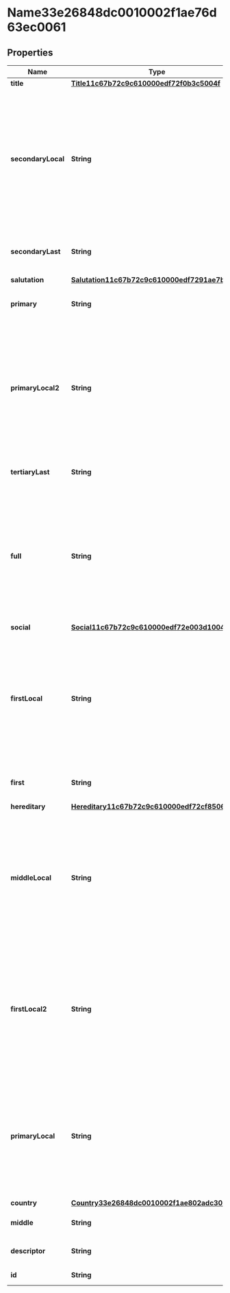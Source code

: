 

# Name33e26848dc0010002f1ae76d63ec0061


## Properties

| Name | Type | Description | Notes |
|------------ | ------------- | ------------- | -------------|
|**title** | [**Title11c67b72c9c610000edf72f0b3c5004f**](Title11c67b72c9c610000edf72f0b3c5004f.md) |  |  [optional] |
|**secondaryLocal** | **String** | The person&#39;s secondary family name in local script.  Workday only tracks local names for countries where a non-Latin script is commonly used. |  [optional] |
|**secondaryLast** | **String** | The secondary family name for a person. |  [optional] |
|**salutation** | [**Salutation11c67b72c9c610000edf7291ae7b004c**](Salutation11c67b72c9c610000edf7291ae7b004c.md) |  |  [optional] |
|**primary** | **String** | The person&#39;s family name. |  [optional] |
|**primaryLocal2** | **String** | The person&#39;s last name in second local script.  Workday only tracks local names for countries where a non-Latin script is commonly used. |  [optional] |
|**tertiaryLast** | **String** | The person&#39;s tertiary last name. |  [optional] |
|**full** | **String** | The Full Name for a person, when it is provided. Workday only tracks Full Name for countries where the Full Name name component is used. |  [optional] |
|**social** | [**Social11c67b72c9c610000edf72e003d1004e**](Social11c67b72c9c610000edf72e003d1004e.md) |  |  [optional] |
|**firstLocal** | **String** | The person&#39;s given name in local script.  Workday only tracks local names for countries where a non-Latin script is commonly used. |  [optional] |
|**first** | **String** | The first or given name for a person. |  [optional] |
|**hereditary** | [**Hereditary11c67b72c9c610000edf72cf8506004d**](Hereditary11c67b72c9c610000edf72cf8506004d.md) |  |  [optional] |
|**middleLocal** | **String** | The person&#39;s middle name in local script.  Workday only tracks local names for countries where a non-Latin script is commonly used. |  [optional] |
|**firstLocal2** | **String** | The person&#39;s given name in second local script.  Workday only tracks local names for countries where a non-Latin script is commonly used. |  [optional] |
|**primaryLocal** | **String** | The person&#39;s last name in local script.  Workday only tracks local names for countries where a non-Latin script is commonly used. |  [optional] |
|**country** | [**Country33e26848dc0010002f1ae802adc30074**](Country33e26848dc0010002f1ae802adc30074.md) |  |  [optional] |
|**middle** | **String** | The middle name from the name. |  [optional] |
|**descriptor** | **String** | A preview of the instance |  [optional] |
|**id** | **String** | Id of the instance |  [optional] |



